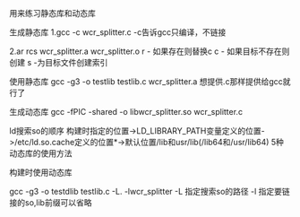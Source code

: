 用来练习静态库和动态库

生成静态库 
1.gcc -c wcr_splitter.c
-c告诉gcc只编译，不链接

2.ar rcs wcr_splitter.a wcr_splitter.o 
r - 如果存在则替换c 
c - 如果目标不存在则创建
s -为目标文件创建索引

使用静态库
gcc -g3 -o testlib testlib.c wcr_splitter.a
想提供.c那样提供给gcc就行了

生成动态库
gcc -fPIC -shared -o libwcr_splitter.so wcr_splitter.c

ld搜索so的顺序 
构建时指定的位置->LD_LIBRARY_PATH变量定义的位置->/etc/ld.so.cache定义的位置*->默认位置/lib和usr/lib(/lib64和/usr/lib64)
5种动态库的使用方法

构建时使用动态库

gcc -g3 -o testdlib testlib.c -L. -lwcr_splitter
-L 指定搜索so的路径 -l 指定要链接的so,lib前缀可以省略
